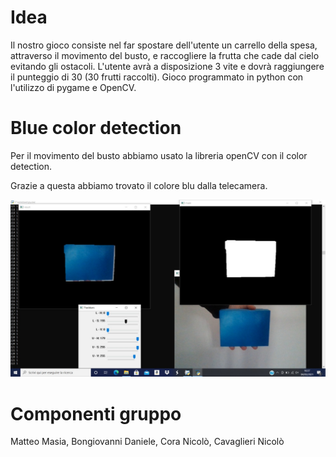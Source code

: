 # Idea
Il nostro gioco consiste nel far spostare dell'utente un carrello della spesa, attraverso il movimento del busto, e raccogliere la frutta che cade dal cielo evitando gli ostacoli. L'utente avrà a disposizione 3 vite e dovrà raggiungere il punteggio di 30 (30 frutti raccolti).
Gioco programmato in python con l'utilizzo di pygame e OpenCV.


# Blue color detection
Per il movimento del busto abbiamo usato la libreria openCV con il color detection.

Grazie a questa abbiamo trovato il colore blu dalla telecamera.

![ColoreBlu](https://github.com/NameNotFound-PCTO/Game/blob/main/codice/color_dect_blue.jpeg)






# Componenti gruppo
Matteo Masia, Bongiovanni Daniele, Cora Nicolò, Cavaglieri Nicolò
